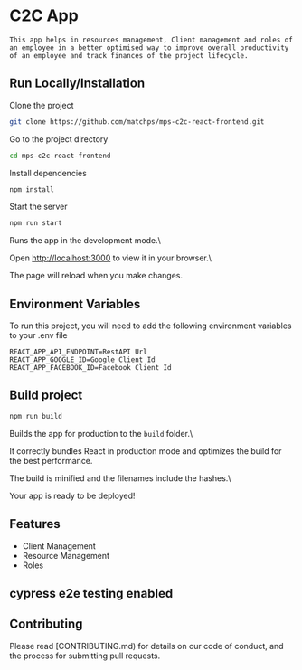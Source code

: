 
# C2C App
    This app helps in resources management, Client management and roles of an employee in a better optimised way to improve overall productivity of an employee and track finances of the project lifecycle.

## Run Locally/Installation

Clone the project  

```bash
git clone https://github.com/matchps/mps-c2c-react-frontend.git
```

Go to the project directory
```bash
cd mps-c2c-react-frontend
```

Install dependencies
```bash
npm install
```

Start the server
```bash
npm run start
```

Runs the app in the development mode.\

Open [http://localhost:3000](http://localhost:3000) to view it in your browser.\

The page will reload when you make changes.


## Environment Variables

To run this project, you will need to add the following environment variables to your .env file

    REACT_APP_API_ENDPOINT=RestAPI Url
    REACT_APP_GOOGLE_ID=Google Client Id
    REACT_APP_FACEBOOK_ID=Facebook Client Id
  

## Build project

```bash
npm run build
```

  

Builds the app for production to the `build` folder.\

It correctly bundles React in production mode and optimizes the build for the best performance.

  

The build is minified and the filenames include the hashes.\

Your app is ready to be deployed!

## Features

- Client Management
- Resource Management
- Roles
## cypress  e2e testing enabled
## Contributing

Please read [CONTRIBUTING.md) for details on our code of conduct, and the process for submitting pull requests.
